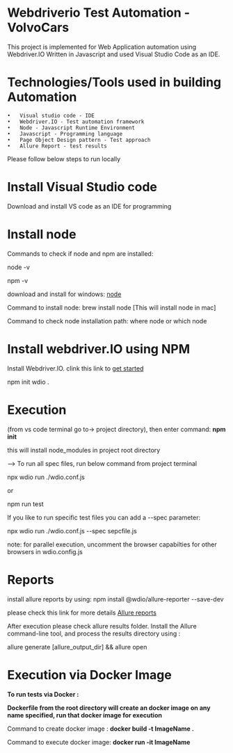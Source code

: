 # Webdriverio Test Automation - VolvoCars
 
This project is implemented for Web Application automation using Webdriver.IO Written in Javascript and used Visual Studio Code as an IDE.

Technologies/Tools used in building Automation
=================================================
	•	Visual studio code - IDE
	•	Webdriver.IO - Test automation framework
	•	Node - Javascript Runtime Environment
	•	Javascript - Programming language
	•	Page Object Design pattern - Test approach
	•	Allure Report - test results


Please follow below steps to run locally

Install Visual Studio code
==========================
Download and install VS code as an IDE for programming 

Install node
============
Commands to check if node and npm are installed:

node -v

npm -v

download and install for windows: [node](https://nodejs.org/en/)

Command to install node: brew install node [This will install node in mac]

Command to check node installation path: where node or which node

Install webdriver.IO using NPM
=========================
Install Webdriver.IO. clink this link to [get started](https://webdriver.io/docs/gettingstarted)

npm init wdio . 

Execution
=========
(from vs code terminal go to-> project directory), then enter command: **npm init** 

this will install node_modules in project root directory

--> To run all spec files, run below command from project terminal

npx wdio run ./wdio.conf.js

or

npm run test

If you like to run specific test files you can add a --spec parameter:

npx wdio run ./wdio.conf.js --spec sepcfile.js

note: for parallel execution, uncomment the browser capabilties for other browsers in wdio.config.js 

Reports
=======
install allure reports by using:  npm install @wdio/allure-reporter --save-dev

please check this link for more details [Allure reports](https://webdriver.io/docs/allure-reporter)

After execution please check allure results folder. Install the Allure command-line tool, and process the results directory using :

allure generate [allure_output_dir] && allure open

Execution via Docker Image 
=========================
**To run tests via Docker :**

**Dockerfile from the root directory will create an docker image on any name specified, run that docker image for execution**

Command to create docker image : **docker build -t ImageName .**

Command to execute docker image: **docker run -it ImageName**
